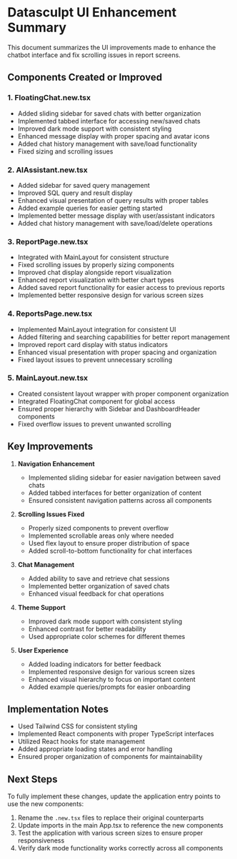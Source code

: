 # Datasculpt UI Enhancement Summary

This document summarizes the UI improvements made to enhance the chatbot interface and fix scrolling issues in report screens.

## Components Created or Improved

### 1. FloatingChat.new.tsx
- Added sliding sidebar for saved chats with better organization
- Implemented tabbed interface for accessing new/saved chats
- Improved dark mode support with consistent styling
- Enhanced message display with proper spacing and avatar icons
- Added chat history management with save/load functionality
- Fixed sizing and scrolling issues

### 2. AIAssistant.new.tsx
- Added sidebar for saved query management
- Improved SQL query and result display
- Enhanced visual presentation of query results with proper tables
- Added example queries for easier getting started
- Implemented better message display with user/assistant indicators
- Added chat history management with save/load/delete operations

### 3. ReportPage.new.tsx
- Integrated with MainLayout for consistent structure
- Fixed scrolling issues by properly sizing components
- Improved chat display alongside report visualization
- Enhanced report visualization with better chart types
- Added saved report functionality for easier access to previous reports
- Implemented better responsive design for various screen sizes

### 4. ReportsPage.new.tsx
- Implemented MainLayout integration for consistent UI
- Added filtering and searching capabilities for better report management
- Improved report card display with status indicators
- Enhanced visual presentation with proper spacing and organization
- Fixed layout issues to prevent unnecessary scrolling

### 5. MainLayout.new.tsx
- Created consistent layout wrapper with proper component organization
- Integrated FloatingChat component for global access
- Ensured proper hierarchy with Sidebar and DashboardHeader components
- Fixed overflow issues to prevent unwanted scrolling

## Key Improvements

1. **Navigation Enhancement**
   - Implemented sliding sidebar for easier navigation between saved chats
   - Added tabbed interfaces for better organization of content
   - Ensured consistent navigation patterns across all components

2. **Scrolling Issues Fixed**
   - Properly sized components to prevent overflow
   - Implemented scrollable areas only where needed
   - Used flex layout to ensure proper distribution of space
   - Added scroll-to-bottom functionality for chat interfaces

3. **Chat Management**
   - Added ability to save and retrieve chat sessions
   - Implemented better organization of saved chats
   - Enhanced visual feedback for chat operations

4. **Theme Support**
   - Improved dark mode support with consistent styling
   - Enhanced contrast for better readability
   - Used appropriate color schemes for different themes

5. **User Experience**
   - Added loading indicators for better feedback
   - Implemented responsive design for various screen sizes
   - Enhanced visual hierarchy to focus on important content
   - Added example queries/prompts for easier onboarding

## Implementation Notes

- Used Tailwind CSS for consistent styling
- Implemented React components with proper TypeScript interfaces
- Utilized React hooks for state management
- Added appropriate loading states and error handling
- Ensured proper organization of components for maintainability

## Next Steps

To fully implement these changes, update the application entry points to use the new components:

1. Rename the `.new.tsx` files to replace their original counterparts
2. Update imports in the main App.tsx to reference the new components
3. Test the application with various screen sizes to ensure proper responsiveness
4. Verify dark mode functionality works correctly across all components
